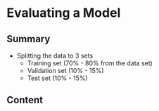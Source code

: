 # Evaluating a Model

## Summary

- Splitting the data to 3 sets
  - Training set (70% - 80% from the data set)
  - Validation set (10% - 15%)
  - Test set (10% - 15%)

## Content
